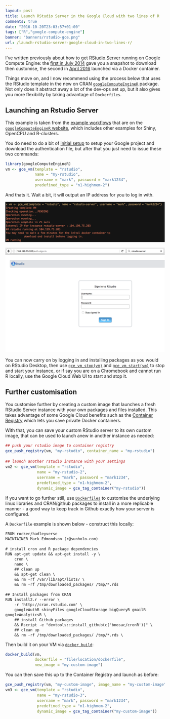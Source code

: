 ```yaml
---
layout: post
title: Launch RStudio Server in the Google Cloud with two lines of R
comments: true
date: "2016-10-20T23:03:57+01:00"
tags: ["R","google-compute-engine"]
banner: "banners/rstudio-gce.png"
url: /launch-rstudio-server-google-cloud-in-two-lines-r/
---
```


I've written previously about how to get [RStudio Server](https://www.rstudio.com/products/rstudio/download-server/) running on Google Compute Engine: the [first in July 2014](http://markedmondson.me/run-r-rstudio-and-opencpu-on-google-compute-engine-free-vm-image) gave you a snapshot to download then customise, the second in [April 2016](http://code.markedmondson.me/setting-up-scheduled-R-scripts-for-an-analytics-team/) launched via a Docker container.

Things move on, and I now recommend using the process below that uses the RStudio template in the new on CRAN [`googleComputeEngineR`](https://cran.r-project.org/web/packages/googleComputeEngineR/) package.  Not only does it abstract away a lot of the dev-ops set up, but it also gives you more flexibility by taking advantage of `Dockerfiles`.

## Launching an Rstudio Server

This example is taken from the [example workflows](https://cloudyr.github.io/googleComputeEngineR/articles/example-workflows.html#custom-team-rstudio-server) that are on the [`googleComputeEngineR` website](https://cloudyr.github.io/googleComputeEngineR), which includes other examples for Shiny, OpenCPU and R-clusters.

You do need to do a bit of [initial setup](https://cloudyr.github.io/googleComputeEngineR/articles/installation-and-authentication.html) to setup your Google project and download the authentication file, but after that you just need to issue these two commands:

```r
library(googleComputeEngineR)
vm <- gce_vm(template = "rstudio",
             name = "my-rstudio",
             username = "mark", password = "mark1234",
             predefined_type = "n1-highmem-2")
```

And thats it.  Wait a bit, it will output an IP address for you to log in with.

![rstudio-googleComputeEngineR-launch](/images/rstudio-launch-example.png)

![rstudio login](/images/rstudio-login.png)

You can now carry on by logging in and installing packages as you would on RStudio Desktop, then use [`gce_vm_stop(vm)`](https://cloudyr.github.io/googleComputeEngineR/reference/gce_vm_stop.html) and [`gce_vm_start(vm)`](https://cloudyr.github.io/googleComputeEngineR/reference/gce_vm_start.html) to stop and start your instance, or if say you are on a Chromebook and cannot run R locally, use the Google Cloud Web UI to start and stop it. 

## Further customisation

You customise further by creating a custom image that launches a fresh RStudio Server instance with your own packages and files installed.  This takes advantage of some Google Cloud benefits such as the [Container Registry](https://cloud.google.com/container-registry/) which lets you save private Docker containers. 

With that, you can save your custom RStudio server to its own custom image, that can be used to launch anew in another instance as needed:

```r
## push your rstudio image to container registry
gce_push_registry(vm, "my-rstudio", container_name = "my-rstudio")

## launch another rstudio instance with your settings
vm2 <- gce_vm(template = "rstudio",
              name = "my-rstudio-2",
              username = "mark", password = "mark1234",
              predefined_type = "n1-highmem-2",
              dynamic_image = gce_tag_container("my-rstudio"))
```

If you want to go further still, use [`Dockerfiles`](https://docs.docker.com/engine/reference/builder/) to customise the underlying linux libraries and CRAN/github packages to install in a more replicable manner - a good way to keep track in Github exactly how your server is configured.

A `Dockerfile` example is shown below - construct this locally:

```
FROM rocker/hadleyverse
MAINTAINER Mark Edmondson (r@sunholo.com)

# install cron and R package dependencies
RUN apt-get update && apt-get install -y \
    cron \
    nano \
    ## clean up
    && apt-get clean \ 
    && rm -rf /var/lib/apt/lists/ \ 
    && rm -rf /tmp/downloaded_packages/ /tmp/*.rds
    
## Install packages from CRAN
RUN install2.r --error \ 
    -r 'http://cran.rstudio.com' \
    googleAuthR shinyFiles googleCloudStorage bigQueryR gmailR googleAnalyticsR \
    ## install Github packages
    && Rscript -e "devtools::install_github(c('bnosac/cronR'))" \
    ## clean up
    && rm -rf /tmp/downloaded_packages/ /tmp/*.rds \
```

Then build it on your VM via [`docker_build`](https://cloudyr.github.io/googleComputeEngineR/reference/docker_build.html):

```r
docker_build(vm, 
             dockerfile = "file/location/dockerfile", 
             new_image = "my-custom-image")
```

You can then save this up to the Container Registry and launch as before:

```r
gce_push_registry(vm, "my-custom-image", image_name = "my-custom-image"
vm3 <- gce_vm(template = "rstudio",
              name = "my-rstudio-3",
              username = "mark", password = "mark1234",
              predefined_type = "n1-highmem-2",
              dynamic_image = gce_tag_container("my-custom-image"))
```
